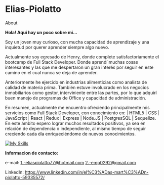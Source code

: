 # Elias-Piolatto

About

<b>Hola! Aqui hay un poco sobre mi...</b>

Soy un joven muy curioso, con mucha capacidad de aprendizaje y una inquietud por querer aprender siempre algo nuevo.

Actualmente soy egresado de Henry, donde complete satisfactoriamente el bootcamp de Full Stack Developer. Donde aprendí muchas cosas interesantes y las que me despertaron un gran interés por seguir en este camino en el cual nunca se deja de aprender.

Anteriormente he ejercido en industrias alimenticias como analista de calidad de materia prima.
También estuve involucrado en los negocios inmobiliarios como gestor, interviniente entre las partes, por lo que adquirí buen manejo de programas de Office y capacidad de administración.

En resumen, actualmente me encuentro ofreciendo principalmente mis servicios como Full Stack Developer, 
con conocimiento en: | HTML5 | CSS | JavaScript | React | Redux | Express | Node.JS | PostgresSQL | Sequelize. En este ámbito espero lograr muchos resultados positivos, ya sea en relación de dependencia o independiente, al mismo tiempo de seguir creciendo cada día enriqueciéndome de nuevos conocimientos.

[![My Skills](https://skillicons.dev/icons?i=js,html,css,nodejs,express,bootstrap,react,redux,sequelize,postgres,figma&theme=light)](https://skillicons.dev)

<b>Informacion de contacto: </b>

e-mail: 1.-eliaspiolatto77@hotmail.com
        2.-emp0292@gmail.com
        
LinkedIn: https://www.linkedin.com/in/el%C3%ADas-mart%C3%ADn-piolatto-59335572/
